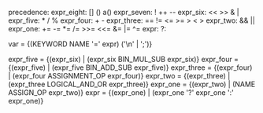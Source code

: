 precedence:
    expr_eight: [] () a()
    expr_seven: ! ++ --
    expr_six: << >> & |
    expr_five: * / %
    expr_four: + -
    expr_three: == != <= >= > < >
    expr_two: && ||
    expr_one: += -= *= /= >>= <<= &= |= ^=
    expr: ?:



var = {(KEYWORD NAME '=' expr) ('\n' | ';')}

expr_five = {(expr_six) | (expr_six BIN_MUL_SUB expr_six)}
expr_four = {(expr_five) | (expr_five BIN_ADD_SUB expr_five)}
expr_three = {(expr_four) | (expr_four ASSIGNMENT_OP expr_four)}
expr_two = {(expr_three) | (expr_three LOGICAL_AND_OR expr_three)}
expr_one = {(expr_two) | (NAME ASSIGN_OP expr_two)}
expr = {(expr_one) | (expr_one '?' expr_one ':' expr_one)}